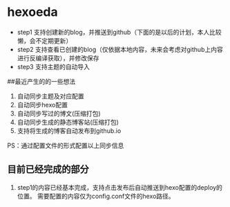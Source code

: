 # hexoeda
* step1 支持创建新的blog，并推送到github（下面的是以后的计划，本人比较懒，会不定期更新）
* step2 支持查看已创建的blog（仅依据本地内容，未来会考虑对github上内容进行反编译获取），并修改保存
* step3 支持主题的自动导入

##最近产生的的一些想法
1. 自动同步主题及对应配置
2. 自动同步hexo配置
3. 自动同步写过的博文(压缩打包)
4. 自动同步生成的静态博客站(压缩打包)
5. 支持将生成的博客自动发布到github.io  

PS：通过配置文件的形式配置以上同步信息


## 目前已经完成的部分
1. step1的内容已经基本完成，支持点击发布后自动推送到hexo配置的deploy的位置。
需要配置的内容仅为config.conf文件的hexo路径。
